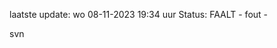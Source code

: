 laatste update: 
wo 08-11-2023 19:34   uur 
Status: FAALT - fout - 
<div class="service R">svn</div>